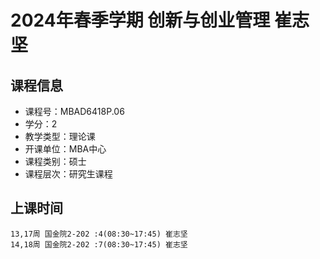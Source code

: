 # 2024年春季学期 创新与创业管理 崔志坚






## 课程信息

- 课程号：MBAD6418P.06
- 学分：2
- 教学类型：理论课
- 开课单位：MBA中心
- 课程类别：硕士
- 课程层次：研究生课程

## 上课时间

```
13,17周 国金院2-202 :4(08:30~17:45) 崔志坚
14,18周 国金院2-202 :7(08:30~17:45) 崔志坚
```

